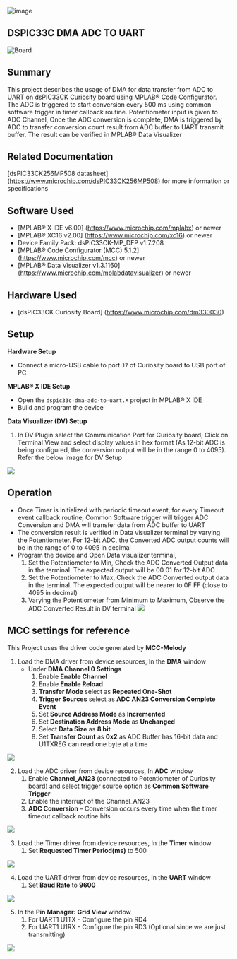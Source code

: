 ![image](images/microchip.jpg) 

## DSPIC33C DMA ADC TO UART

![Board](images/board.jpg)

## Summary

This project describes the usage of DMA for data transfer from ADC to UART on dsPIC33CK Curiosity board using MPLAB® Code Configurator. 
The ADC is triggered to start conversion every 500 ms using common software trigger in timer callback routine. Potentiometer input is given to ADC Channel, Once the ADC conversion is complete, DMA is triggered by ADC to transfer conversion count result 
from ADC buffer to UART transmit buffer. The result can be verified in MPLAB® Data Visualizer 

## Related Documentation

[dsPIC33CK256MP508 datasheet] (https://www.microchip.com/dsPIC33CK256MP508) for more information or specifications

## Software Used 

- [MPLAB® X IDE v6.00] (https://www.microchip.com/mplabx) or newer
- [MPLAB® XC16 v2.00] (https://www.microchip.com/xc16) or newer
- Device Family Pack: dsPIC33CK-MP_DFP v1.7.208
- [MPLAB® Code Configurator (MCC) 5.1.2] (https://www.microchip.com/mcc) or newer
- [MPLAB® Data Visualizer v1.3.1160] (https://www.microchip.com/mplabdatavisualizer) or newer

## Hardware Used

- [dsPIC33CK Curiosity Board] (https://www.microchip.com/dm330030)

## Setup

**Hardware Setup**

- Connect a micro-USB cable to port `J7` of Curiosity board to USB port of PC

**MPLAB® X IDE Setup**

- Open the `dspic33c-dma-adc-to-uart.X` project in MPLAB® X IDE
- Build and program the device

**Data Visualizer (DV) Setup**

1. In DV Plugin select the Communication Port for Curiosity board, Click on Terminal View and select display values in hex format (As 12-bit ADC is being configured, the conversion output will be in the range 0 to 4095). Refer the below image for DV Setup

![](images/DV-setup.png)

## Operation

- Once Timer is initialized with periodic timeout event, for every Timeout event callback routine, Common Software trigger will trigger ADC Conversion and DMA will transfer data from ADC buffer to UART
- The conversion result is verified in Data visualizer terminal by varying the Potentiometer. For 12-bit ADC, the Converted ADC output counts will be in the range of 0 to 4095 in decimal
- Program the device and Open Data visualizer terminal, 
   1. Set the Potentiometer to Min, Check the ADC Converted Output data in the terminal. The expected output will be 00 01 for 12-bit ADC
   2. Set the Potentiometer to Max, Check the ADC Converted output data in the terminal. The expected output will be nearer to 0F FF (close to 4095 in decimal)
   3. Varying the Potentiometer from Minimum to Maximum, Observe the ADC Converted Result in DV terminal
![](images/ADC_Output.JPG)

## MCC settings for reference

This Project uses the driver code generated by **MCC-Melody**

1. Load the DMA driver from device resources, In the **DMA** window
   - Under **DMA Channel 0 Settings**
     1. Enable **Enable Channel**
	  2. Enable **Enable Reload**
	  3. **Transfer Mode** select as **Repeated One-Shot**
	  4. **Trigger Sources** select as **ADC AN23 Conversion Complete Event**
	  5. Set **Source Address Mode** as **Incremented**
	  6. Set **Destination Address Mode** as **Unchanged**
	  7. Select **Data Size** as **8 bit**
	  8. Set **Transfer Count** as **0x2** as ADC Buffer has 16-bit data and U1TXREG can read one byte at a time

![](images/Configure_DMA.JPG)

2. Load the ADC driver from device resources, In **ADC** window
   1. Enable **Channel_AN23** (connected to Potentiometer of Curiosity board) and select trigger source option as **Common Software Trigger**
   2. Enable the interrupt of the Channel_AN23
   3. **ADC Conversion** – Conversion occurs every time when the timer timeout callback routine hits
   
![](images/Configure_ADC.JPG)

3. Load the Timer driver from device resources, In the **Timer** window
   1. Set **Requested Timer Period(ms)** to 500

![](images/configure_timer.png)

4. Load the UART driver from device resources, In the **UART** window
   1. Set **Baud Rate** to **9600** 
   
![](images/configure-uart.png)

5. In the **Pin Manager: Grid View** window
   1. For UART1 U1TX - Configure the pin RD4
   2. For UART1 U1RX - Configure the pin RD3 (Optional since we are just transmitting)

![](images/pin-manager-gridview-configure.png)

